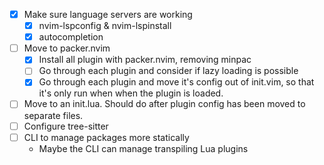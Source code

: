 * [x] Make sure language servers are working
  * [x] nvim-lspconfig & nvim-lspinstall
  * [x] autocompletion
* [ ] Move to packer.nvim
  * [x] Install all plugin with packer.nvim, removing minpac
  * [ ] Go through each plugin and consider if lazy loading is possible
  * [x] Go through each plugin and move it's config out of init.vim, so that
    it's only run when when the plugin is loaded.
* [ ] Move to an init.lua. Should do after plugin config has been moved to
  separate files.
* [ ] Configure tree-sitter
* [ ] CLI to manage packages more statically
  * Maybe the CLI can manage transpiling Lua plugins
